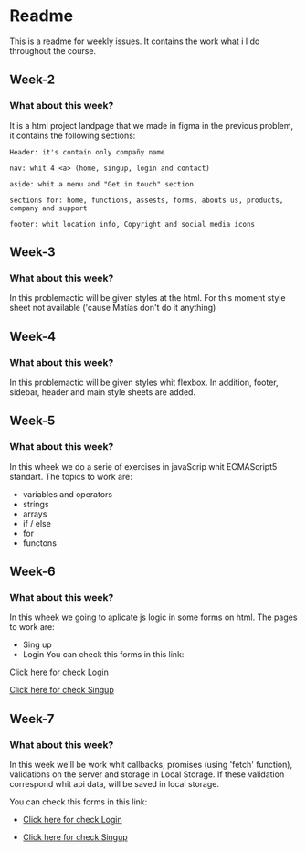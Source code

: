 # Readme

This is a readme for weekly issues. It contains the work what i I do throughout the course.

## Week-2

### What about this week?

It is a html project landpage that we made in figma in the previous problem, it contains the following sections:
```
Header: it's contain only compañy name
````
```
nav: whit 4 <a> (home, singup, login and contact)
```
```
aside: whit a menu and "Get in touch" section
```
```
sections for: home, functions, assests, forms, abouts us, products, company and support
```
```
footer: whit location info, Copyright and social media icons
````

## Week-3

### What about this week?

In this problemactic will be given styles at the html. For this moment style sheet not available ('cause Matías don't do it anything)

## Week-4

### What about this week?

In this problemactic will be given styles whit flexbox. 
In addition, footer, sidebar, header and main style sheets are added.

## Week-5

### What about this week?

In this wheek we do a serie of exercises in javaScrip whit ECMAScript5 standart. The topics to work are:

- variables and operators
- strings
- arrays
- if / else
- for
- functons

## Week-6

### What about this week?

In this wheek we going to aplicate js logic in some forms on html. The pages to work are:
- Sing up
- Login
You can check this forms in this link:

[Click here for check Login](https://vadalamati.github.io/BaSP-M2022-Etapa-1/Semana-07/views/login.html)

[Click here for check Singup](https://vadalamati.github.io/BaSP-M2022-Etapa-1/Semana-07/views/sign-up.html)

## Week-7

### What about this week?

In this week we'll be work whit callbacks, promises (using 'fetch' function), validations on the server and storage in Local Storage. If these validation correspond whit api data, will be saved in local storage.

You can check this forms in this link:

- [Click here for check Login](https://vadalamati.github.io/BaSP-M2022-Etapa-1/Semana-07/views/login.html)

- [Click here for check Singup](https://vadalamati.github.io/BaSP-M2022-Etapa-1/Semana-07/views/sign-up.html)

